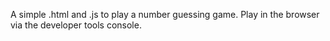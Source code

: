 A simple .html and .js to play a number guessing game. Play in the browser via the developer tools console.